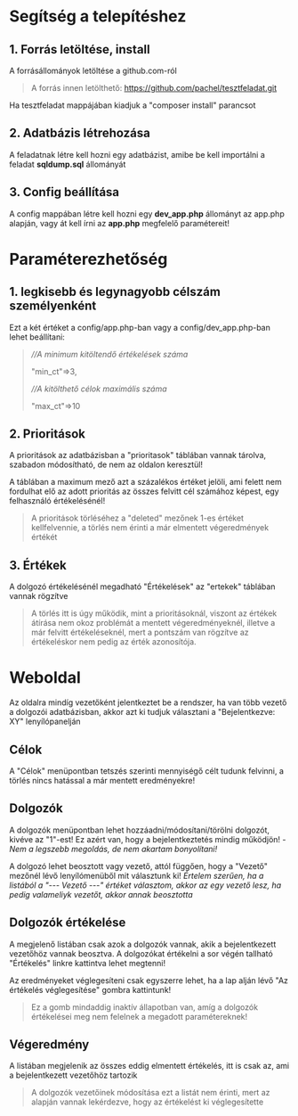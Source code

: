 # Segítség a telepítéshez
## 1. Forrás letöltése, install
A forrásállományok letöltése a github.com-ról
> A forrás innen letölthető: https://github.com/pachel/tesztfeladat.git

Ha tesztfeladat mappájában kiadjuk a "composer install" parancsot

## 2. Adatbázis létrehozása
A feladatnak létre kell hozni egy adatbázist, amibe be kell importálni a feladat **sqldump.sql** állományát
## 3. Config beállítása
A config mappában létre kell hozni egy **dev_app.php** állományt az app.php alapján, vagy át kell írni az **app.php** megfelelő paramétereit!

# Paraméterezhetőség
## 1. legkisebb és legynagyobb célszám személyenként
Ezt a két értéket a config/app.php-ban vagy a config/dev_app.php-ban lehet beállítani: 
> *//A minimum kitöltendő értékelések száma*
>
> "min_ct"=>3,
> 
> *//A kitölthető célok maximális száma*
> 
> "max_ct"=>10
> 
 
## 2. Prioritások
A prioritások az adatbázisban a "prioritasok" táblában vannak tárolva, szabadon módosítható, de nem az oldalon keresztül!

A táblában a maximum mező azt a százalékos értéket jelöli, ami felett nem fordulhat elő az adott prioritás az összes felvitt cél számához képest, egy felhasználó értékelésénél!
> A prioritások törléséhez a "deleted" mezőnek 1-es értéket kellfelvennie, a törlés nem érinti a már elmentett végeredmények értékét

## 3. Értékek
A dolgozó értékelésénél megadható "Értékelések" az "ertekek" táblában vannak rögzítve 
>A törlés itt is úgy működik, mint a prioritásoknál, viszont az értékek átírása nem okoz problémát a mentett végeredményeknél, illetve a már felvitt értékeléseknél, mert a pontszám van rögzítve az értékeléskor nem pedig az érték azonosítója.

# Weboldal
Az oldalra mindíg vezetőként jelentkeztet be a rendszer, ha van több vezető a dolgozói adatbázisban, akkor azt ki tudjuk választani a "Bejelentkezve: XY" lenyílópanelján
## Célok
A "Célok" menüpontban tetszés szerinti mennyiségő célt tudunk felvinni, a törlés nincs hatással a már mentett eredményekre!

## Dolgozók
A dolgozók menüpontban lehet hozzáadni/módosítani/törölni dolgozót, kivéve az "1"-est! Ez azért van, hogy a bejelentkeztetés mindig működjön! *- Nem a legszebb megoldás, de nem akartam bonyolítani!*

A dolgozó lehet beosztott vagy vezető, attól függően, hogy a "Vezető" mezőnél lévő lenyílómenüből mit választunk ki! *Értelem szerűen, ha a listából a "--- Vezető ---" értéket választom, akkor az egy vezető lesz, ha pedig valameliyk vezetőt, akkor annak beosztotta*

## Dolgozók értékelése
A megjelenő listában csak azok a dolgozók vannak, akik a bejelentkezett vezetőhöz vannak beosztva.
A dolgozókat értékelni a sor végén tallható "Értékelés" linkre kattintva lehet megtenni!

Az eredményeket véglegesíteni csak egyszerre lehet, ha a lap alján lévő "Az értékelés véglegesítése" gombra kattintunk!

> Ez a gomb mindaddig inaktív állapotban van, amíg a dolgozók értékelései meg nem felelnek a megadott paramétereknek!

## Végeredmény
A listában megjelenik az összes eddig elmentett értékelés, itt is csak az, ami a bejelentkezett vezetőhöz tartozik
> A dolgozók vezetőinek módosítása ezt a listát nem érinti, mert az alapján vannak lekérdezve, hogy az értékelést ki véglegesítette
